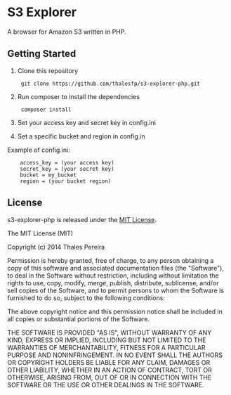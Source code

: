 S3 Explorer
===============

A browser for Amazon S3 written in PHP.

## Getting Started

1. Clone this repository

        git clone https://github.com/thalesfp/s3-explorer-php.git

2. Run composer to install the dependencies

        composer install

3. Set your access key and secret key in config.ini
4. Set a specific bucket and region in config.in

Example of config.ini:

        access_key = (your access key)
        secret_key = (your secret key)
        bucket = my_bucket
        region = (your bucket region)

## License

s3-explorer-php is released under the [MIT License](http://www.opensource.org/licenses/MIT).

The MIT License (MIT)

Copyright (c) 2014 Thales Pereira

Permission is hereby granted, free of charge, to any person obtaining a copy
of this software and associated documentation files (the "Software"), to deal
in the Software without restriction, including without limitation the rights
to use, copy, modify, merge, publish, distribute, sublicense, and/or sell
copies of the Software, and to permit persons to whom the Software is
furnished to do so, subject to the following conditions:

The above copyright notice and this permission notice shall be included in
all copies or substantial portions of the Software.

THE SOFTWARE IS PROVIDED "AS IS", WITHOUT WARRANTY OF ANY KIND, EXPRESS OR
IMPLIED, INCLUDING BUT NOT LIMITED TO THE WARRANTIES OF MERCHANTABILITY,
FITNESS FOR A PARTICULAR PURPOSE AND NONINFRINGEMENT. IN NO EVENT SHALL THE
AUTHORS OR COPYRIGHT HOLDERS BE LIABLE FOR ANY CLAIM, DAMAGES OR OTHER
LIABILITY, WHETHER IN AN ACTION OF CONTRACT, TORT OR OTHERWISE, ARISING FROM,
OUT OF OR IN CONNECTION WITH THE SOFTWARE OR THE USE OR OTHER DEALINGS IN
THE SOFTWARE.
